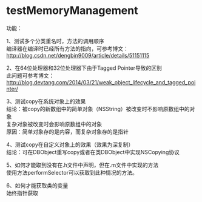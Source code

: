 # testMemoryManagement

功能：

1、测试多个分类重名时，方法的调用顺序  
   编译器在编译时已经所有方法的指向，可参考博文：http://blog.csdn.net/dengbin9009/article/details/51151115

2、在64位处理器和32位处理器下由于Tagged Pointer导致的区别  
   此问题可参考博文：http://blog.devtang.com/2014/03/21/weak_object_lifecycle_and_tagged_pointer/

3、测试copy在系统对象上的效果  
   结论：被copy的新数组中的简单对象（NSString）被改变时不影响原数组中的对象  
         复杂对象被改变时会影响原数组中的对象  
   原因：简单对象存的是内容，而复杂对象存的是指针

4、测试copy在自定义对象上的效果（效果为深复制）  
   结论：可在DBObject重写copy或者在类DBObject中实现NSCopying协议

5、如何才能取到没有在.h文件中声明，但在.m文件中实现的方法  
   使用方法performSelector可以获取到此种情况的方法。

6、如何才能获取类的变量  
   始终指针获取  
